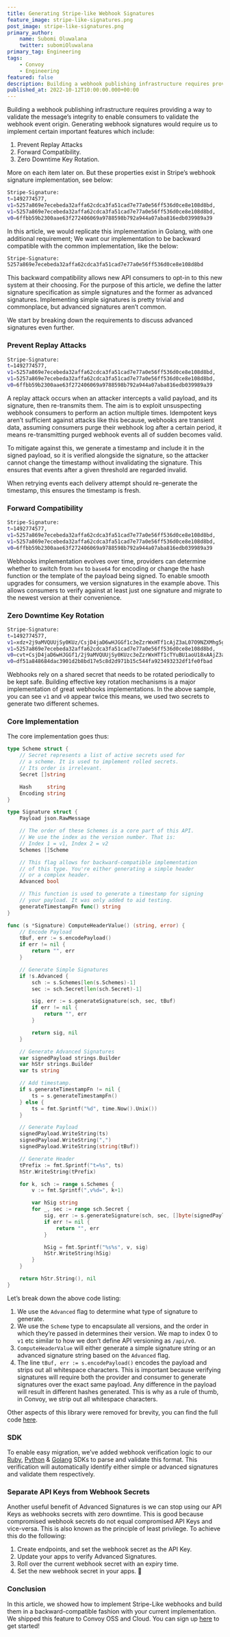 ```yaml
---
title: Generating Stripe-like Webhook Signatures
feature_image: stripe-like-signatures.png
post_image: stripe-like-signatures.png
primary_author:
    name: Subomi Oluwalana
    twitter: subomiOluwalana
primary_tag: Engineering
tags:
    - Convoy
    - Engineering
featured: false
description: Building a webhook publishing infrastructure requires providing a way to validate the message’s integrity to enable consumers to validate the webhook event origin. In this blog post, Subomi takes us through how Stripe-like signatures are generated.
published_at: 2022-10-12T10:00:00.000+00:00
---
```


Building a webhook publishing infrastructure requires providing a way to validate the message’s integrity to enable consumers to validate the webhook event origin. Generating webhook signatures would require us to implement certain important features which include:

1. Prevent Replay Attacks
2. Forward Compatibility.
3. Zero Downtime Key Rotation.

More on each item later on. But these properties exist in Stripe’s webhook signature implementation, see below:

```bash
Stripe-Signature:
t=1492774577,
v1=5257a869e7ecebeda32affa62cdca3fa51cad7e77a0e56ff536d0ce8e108d8bd,
v1=5257a869e7ecebeda32affa62cdca3fa51cad7e77a0e56ff536d0ce8e108d8bd,
v0=6ffbb59b2300aae63f272406069a9788598b792a944a07aba816edb039989a39
```

In this article, we would replicate this implementation in Golang, with one additional requirement; We want our implementation to be backward compatible with the common implementation, like the below:

```bash
Stripe-Signature: 
5257a869e7ecebeda32affa62cdca3fa51cad7e77a0e56ff536d0ce8e108d8bd
```

This backward compatibility allows new API consumers to opt-in to this new system at their choosing. For the purpose of this article, we define the latter signature specification as simple signatures and the former as advanced signatures. Implementing simple signatures is pretty trivial and commonplace, but advanced signatures aren’t common.

We start by breaking down the requirements to discuss advanced signatures even further.

### Prevent Replay Attacks

```bash
Stripe-Signature:
t=1492774577,
v1=5257a869e7ecebeda32affa62cdca3fa51cad7e77a0e56ff536d0ce8e108d8bd,
v1=5257a869e7ecebeda32affa62cdca3fa51cad7e77a0e56ff536d0ce8e108d8bd,
v0=6ffbb59b2300aae63f272406069a9788598b792a944a07aba816edb039989a39
```

A replay attack occurs when an attacker intercepts a valid payload, and its signature, then re-transmits them. The aim is to exploit unsuspecting webhook consumers to perform an action multiple times. Idempotent keys aren’t sufficient against attacks like this because, webhooks are transient data, assuming consumers purge their webhook log after a certain period, it means re-transmitting purged webhook events all of sudden becomes valid. 

To mitigate against this, we generate a timestamp and include it in the signed payload, so it is verified alongside the signature, so the attacker cannot change the timestamp without invalidating the signature. This ensures that events after a given threshold are regarded invalid. 

When retrying events each delivery attempt should re-generate the timestamp, this ensures the timestamp is fresh.

### Forward Compatibility

```bash
Stripe-Signature:
t=1492774577,
v1=5257a869e7ecebeda32affa62cdca3fa51cad7e77a0e56ff536d0ce8e108d8bd,
v1=5257a869e7ecebeda32affa62cdca3fa51cad7e77a0e56ff536d0ce8e108d8bd,
v0=6ffbb59b2300aae63f272406069a9788598b792a944a07aba816edb039989a39
```

Webhooks implementation evolves over time, providers can determine whether to switch from `hex` to `base64` for encoding or change the hash function or the template of the payload being signed. To enable smooth upgrades for consumers, we version signatures in the example above. This allows consumers to verify against at least just one signature and migrate to the newest version at their convenience.

### Zero Downtime Key Rotation

```bash
Stripe-Signature:
t=1492774577,
v1=xdz+2j9aMVQUUjSy0KUz/CsjD4jaD6wHJGGf1c3eZzrWxHTf1cAjZ3aL07O9NZXMhg5gajfi+TYuBU1aoU18xA==,
v1=5257a869e7ecebeda32affa62cdca3fa51cad7e77a0e56ff536d0ce8e108d8bd,
v0=cvt+CsjD4jaD6wHJGGf1/2j9aMVQUUjSy0KUzc3eZzrWxHTf1cTYuBU1aoU18xAAjZ3aL07O9+NZXMhg5gajfi==
v0=df51a848684dac3901d2b8bd17e5c8d2d971b15c544fa923493232df1fe0fbad
```

Webhooks rely on a shared secret that needs to be rotated periodically to be kept safe. Building effective key rotation mechanisms is a major implementation of great webhooks implementations. In the above sample, you can see `v1` and `v0` appear twice this means, we used two secrets to generate two different schemes.

### Core Implementation

The core implementation goes thus:

```go
type Scheme struct {
	// Secret represents a list of active secrets used for
	// a scheme. It is used to implement rolled secrets.
	// Its order is irrelevant.
	Secret []string

	Hash     string
	Encoding string
}

type Signature struct {
	Payload json.RawMessage

	// The order of these Schemes is a core part of this API.
	// We use the index as the version number. That is:
	// Index 1 = v1, Index 2 = v2
	Schemes []Scheme

	// This flag allows for backward-compatible implementation
	// of this type. You're either generating a simple header
	// or a complex header.
	Advanced bool

	// This function is used to generate a timestamp for signing
	// your payload. It was only added to aid testing.
	generateTimestampFn func() string
}

func (s *Signature) ComputeHeaderValue() (string, error) {
	// Encode Payload
	tBuf, err := s.encodePayload()
	if err != nil {
		return "", err
	}

	// Generate Simple Signatures
	if !s.Advanced {
		sch := s.Schemes[len(s.Schemes)-1]
		sec := sch.Secret[len(sch.Secret)-1]

		sig, err := s.generateSignature(sch, sec, tBuf)
		if err != nil {
			return "", err
		}

		return sig, nil
	}

	// Generate Advanced Signatures
	var signedPayload strings.Builder
	var hStr strings.Builder
	var ts string

	// Add timestamp.
	if s.generateTimestampFn != nil {
		ts = s.generateTimestampFn()
	} else {
		ts = fmt.Sprintf("%d", time.Now().Unix())
	}

	// Generate Payload
	signedPayload.WriteString(ts)
	signedPayload.WriteString(",")
	signedPayload.WriteString(string(tBuf))

	// Generate Header
	tPrefix := fmt.Sprintf("t=%s", ts)
	hStr.WriteString(tPrefix)

	for k, sch := range s.Schemes {
		v := fmt.Sprintf(",v%d=", k+1)

		var hSig string
		for _, sec := range sch.Secret {
			sig, err := s.generateSignature(sch, sec, []byte(signedPayload.String()))
			if err != nil {
				return "", err
			}

			hSig = fmt.Sprintf("%s%s", v, sig)
			hStr.WriteString(hSig)
		}
	}

	return hStr.String(), nil
}
```

Let’s break down the above code listing:

1. We use the `Advanced` flag to determine what type of signature to generate.
2. We use the `Scheme` type to encapsulate all versions, and the order in which they’re passed in determines their version. We map to index 0 to `v1` etc similar to how we don’t define API versioning as `/api/v0`.
3. `ComputeHeaderValue` will either generate a simple signature string or an advanced signature string based on the `Advanced` flag.
4. The line `tBuf, err := s.encodePayload()` encodes the payload and strips out all whitespace characters. This is important because verifying signatures will require both the provider and consumer to generate signatures over the exact same payload. Any difference in the payload will result in different hashes generated. This is why as a rule of thumb, in Convoy, we strip out all whitespace characters. 

Other aspects of this library were removed for brevity, you can find the full code [here](https://github.com/frain-dev/convoy/blob/main/pkg/signature/signature.go).

### SDK

To enable easy migration, we’ve added webhook verification logic to our [Ruby](https://github.com/frain-dev/convoy.rb), [Python](https://github.com/frain-dev/convoy-python) & [Golang](https://github.com/frain-dev/convoy-go) SDKs to parse and validate this format. This verification will automatically identify either simple or advanced signatures and validate them respectively. 

### Separate API Keys from Webhook Secrets

Another useful benefit of Advanced Signatures is we can stop using our API Keys as webhooks secrets with zero downtime. This is good because compromised webhook secrets do not equal compromised API Keys and vice-versa. This is also known as the principle of least privilege. To achieve this do the following: 

1. Create endpoints, and set the webhook secret as the API Key.
2. Update your apps to verify Advanced Signatures.
3. Roll over the current webhook secret with an expiry time. 
4. Set the new webhook secret in your apps. 🎉

### Conclusion

In this article, we showed how to implement Stripe-Like webhooks and build them in a backward-compatible fashion with your current implementation. We shipped this feature to Convoy OSS and Cloud. You can sign up [here](https://dashboard.getconvoy.io) to get started!
